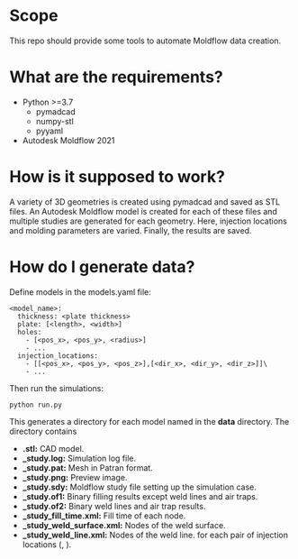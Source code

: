 # Scope
This repo should provide some tools to automate Moldflow data creation.

# What are the requirements?
- Python >=3.7
  - pymadcad
  - numpy-stl
  - pyyaml
- Autodesk Moldflow 2021

# How is it supposed to work?
A variety of 3D geometries is created using pymadcad and saved as STL files. An Autodesk Moldflow model is created for each of these files and multiple studies are generated for each geometry. Here, injection locations and molding parameters are varied. Finally, the results are saved.

# How do I generate data?
Define models in the models.yaml file:

```
<model_name>:
  thickness: <plate thickness>
  plate: [<length>, <width>]
  holes:
    - [<pos_x>, <pos_y>, <radius>]
    - ...
  injection_locations:
    - [[<pos_x>, <pos_y>, <pos_z>],[<dir_x>, <dir_y>, <dir_z>]]\
    - ...
```

Then run the simulations:

```
python run.py
```

This generates a directory for each model named __<model>__ in the __data__ directory. The directory contains
- **<model>.stl:** CAD model.
- **<model>_<X>_<Y>_study.log:** Simulation log file.
- **<model>_<X>_<Y>_study.pat:** Mesh in Patran format.
- **<model>_<X>_<Y>_study.png:** Preview image.
- **<model>_<X>_<Y>_study.sdy:** Moldflow study file setting up the simulation case.
- **<model>_<X>_<Y>_study.of1:** Binary filling results except weld lines and air traps.
- **<model>_<X>_<Y>_study.of2:** Binary weld lines and air trap results.
- **<model>_<X>_<Y>_study_fill_time.xml:** Fill time of each node.
- **<model>_<X>_<Y>_study_weld_surface.xml:** Nodes of the weld surface.
- **<model>_<X>_<Y>_study_weld_line.xml:** Nodes of the weld line.
for each pair of injection locations (__<X>__, __<Y>__).
